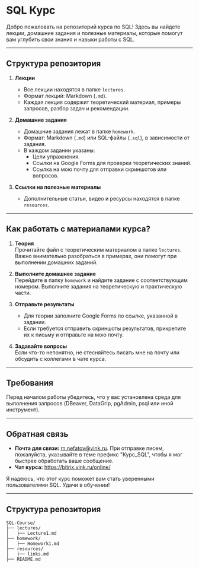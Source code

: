 # SQL Курс

Добро пожаловать на репозиторий курса по SQL! Здесь вы найдете лекции, домашние задания и полезные материалы, которые помогут вам углубить свои знания и навыки работы с SQL.  

---

## **Структура репозитория**  

1. **Лекции**  
   - Все лекции находятся в папке `lectures`.  
   - Формат лекций: Markdown (`.md`).  
   - Каждая лекция содержит теоретический материал, примеры запросов, разбор задач и рекомендации.  

2. **Домашние задания**  
   - Домашние задания лежат в папке `homework`.  
   - Формат: Markdown (`.md`) или SQL-файлы (`.sql`), в зависимости от задания.  
   - В каждом задании указаны:  
     - Цели упражнения.  
     - Ссылки на Google Forms для проверки теоретических знаний.  
     - Ссылка на мою почту для отправки скриншотов или вопросов.  

3. **Ссылки на полезные материалы**  
   - Дополнительные статьи, видео и ресурсы находятся в папке `resources`.  

---

## **Как работать с материалами курса?**  

1. **Теория**  
   Прочитайте файл с теоретическим материалом в папке `lectures`. Важно внимательно разобраться в примерах, они помогут при выполнении домашних заданий.  

2. **Выполните домашнее задание**  
   Перейдите в папку `homework` и найдите задание с соответствующим номером. Выполните задания на теоретическую и практическую части.  

3. **Отправьте результаты**  
   - Для теории заполните Google Forms по ссылке, указанной в задании.  
   - Если требуется отправить скриншоты результатов, прикрепите их к письму и отправьте на мою почту.  

4. **Задавайте вопросы**  
   Если что-то непонятно, не стесняйтесь писать мне на почту или обсудить с коллегами в чате курса.  

---

## **Требования**  

Перед началом работы убедитесь, что у вас установлена среда для выполнения запросов (DBeaver, DataGrip, pgAdmin, psql или иной инструмент).

---

## **Обратная связь**  

- **Почта для связи:** m.nefatov@vink.ru. При отправке писем, пожалуйста, указывайте в теме префикс "Курс_SQL", чтобы я мог быстрее обработать ваше сообщение.  
- **Чат курса:** https://bitrix.vink.ru/online/ 

Я надеюсь, что этот курс поможет вам стать уверенными пользователями SQL. Удачи в обучении!  

---

## **Структура репозитория**  

```
SQL-Course/
├── lectures/
│   ├── Lecture1.md
├── homework/
│   ├── Homework1.md
├── resources/
│   ├── links.md
├── README.md
```